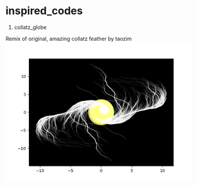 # inspired_codes

1. collatz_globe

Remix of original, amazing collatz feather by taozim
![figure_cg](Figure_cg.png)
